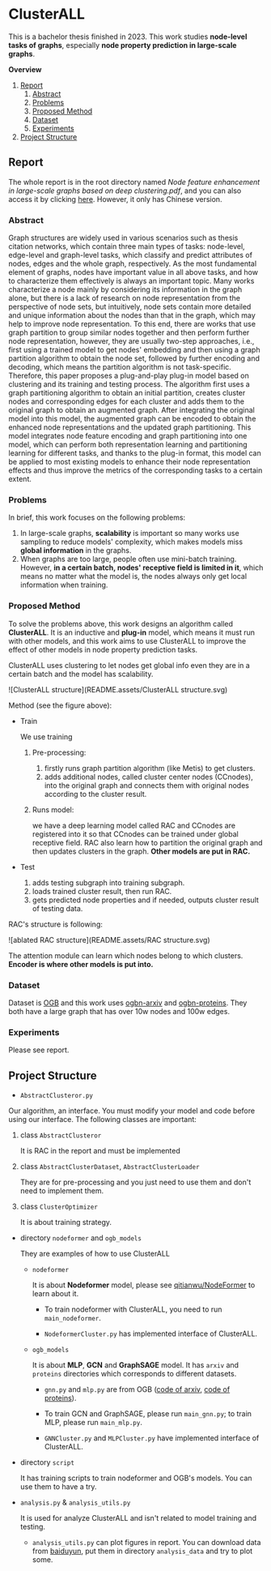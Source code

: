 # ClusterALL

This is a bachelor thesis finished in 2023. 
This work studies **node-level tasks of graphs**, especially **node property prediction in large-scale graphs**. 

**Overview**

1. [Report](#report)
   1. [Abstract](#abstract)
   2. [Problems](#problems)
   3. [Proposed Method](#proposed-method)
   4. [Dataset](#dataset)
   5. [Experiments](#experiments)
2. [Project Structure](#project-structure)



## Report

The whole report  is in the root directory named *Node feature enhancement in large-scale graphs based on deep clustering.pdf*, and you can also access it by clicking [here](). However, it only has Chinese version.

### Abstract

Graph structures are widely used in various scenarios such as thesis citation networks, which contain three main types of tasks: node-level, edge-level and graph-level tasks, which classify and predict attributes of nodes, edges and the whole graph, respectively. As the most fundamental element of graphs, nodes have important value in all above tasks, and how to characterize them effectively is always an important topic. Many works characterize a node mainly by considering its information in the graph alone, but there is a lack of research on node representation from the perspective of node sets, but intuitively, node sets contain more detailed and unique information about the nodes than that in the graph, which may help to improve node representation. To this end, there are works that use graph partition to group similar nodes together and then perform further node representation, however, they are usually two-step approaches, i.e., first using a trained model to get nodes' embedding and then using a graph partition algorithm to obtain the node set, followed by further encoding and decoding, which means the partition algorithm is not task-specific. Therefore, this paper proposes a plug-and-play plug-in model based on clustering and its training and testing process. The algorithm first uses a graph partitioning algorithm to obtain an initial partition, creates cluster nodes and corresponding edges for each cluster and adds them to the original graph to obtain an augmented graph. After integrating the original model into this model, the augmented graph can be encoded to obtain the enhanced node representations and the updated graph partitioning. This model integrates node feature encoding and graph partitioning into one model, which can perform both representation learning and partitioning learning for different tasks, and thanks to the plug-in format, this model can be applied to most existing models to enhance their node representation effects and thus improve the metrics of the corresponding tasks to a certain extent.

### Problems

In brief, this work focuses on the following problems:

1. In large-scale graphs, **scalability** is important so many works use sampling to reduce models' complexity, which makes models miss **global information** in the graphs. 
2. When graphs are too large, people often use mini-batch training. However, **in a certain batch, nodes' receptive field is limited in it**, which means no matter what the model is, the nodes always only get local information when training.

### Proposed Method

To solve the problems above, this work designs an algorithm called **ClusterALL**. It is an inductive and **plug-in** model, which means it must run with other models, and this work aims to use ClusterALL to improve the effect of other models in node property prediction tasks.

ClusterALL uses clustering to let nodes get global info even they are in a certain batch and the model has scalability.

![ClusterALL structure](README.assets/ClusterALL structure.svg)

 Method (see the figure above):

- Train

  We use training 

  1. Pre-processing:

     1. firstly runs graph partition algorithm (like Metis) to get clusters.
     2. adds additional nodes, called cluster center nodes (CCnodes), into the original graph and connects them with original nodes according to the cluster result.

  2. Runs model:

     we have a deep learning model called RAC and CCnodes are registered into it so that CCnodes can be trained under global receptive field. RAC also learn how to partition the original graph and then updates clusters in the graph. **Other models are put in RAC.**

- Test

  1. adds testing subgraph into training subgraph.
  2. loads trained cluster result, then run RAC.
  3. gets predicted node properties and if needed, outputs cluster result of testing data.



RAC's structure is following:

![ablated RAC structure](README.assets/RAC structure.svg)

The attention module can learn which nodes belong to which clusters. **Encoder is where other models is put into.**

### Dataset

Dataset is [OGB](https://ogb.stanford.edu/) and this work uses [ogbn-arxiv](https://ogb.stanford.edu/docs/nodeprop/#ogbn-arxiv) and [ogbn-proteins](https://ogb.stanford.edu/docs/nodeprop/#ogbn-proteins). They both have a large graph that has over 10w nodes and 100w edges.

### Experiments

Please see report.



## Project Structure

- `AbstractClusteror.py`

Our algorithm, an interface. You must modify your model and code before using our interface. The following classes are important:

1. class `AbstractClusteror`

   It is RAC in the report and must be implemented

2. class `AbstractClusterDataset`, `AbstractClusterLoader`

   They are for pre-processing and you just need to use them and don't need to implement them.

3. class `ClusterOptimizer`

   It is about training strategy. 

- directory `nodeformer` and `ogb_models`

  They are examples of how to use ClusterALL

  - `nodeformer`

    It is about **Nodeformer** model, please see [qitianwu/NodeFormer](https://github.com/qitianwu/NodeFormer) to learn about it. 

    - To train nodeformer with ClusterALL, you need to run `main_nodeformer`.

    - `NodeformerCluster.py` has implemented interface of ClusterALL.

  - `ogb_models`

    It is about **MLP**, **GCN** and **GraphSAGE** model. It has `arxiv` and `proteins` directories which corresponds to different datasets.

    - `gnn.py` and `mlp.py` are from OGB ([code of arxiv](https://github.com/snap-stanford/ogb/tree/master/examples/nodeproppred/arxiv), [code of proteins](https://github.com/snap-stanford/ogb/tree/master/examples/nodeproppred/proteins)).

    - To train GCN and GraphSAGE, please run `main_gnn.py`; to train MLP, please run `main_mlp.py`.
    - `GNNCluster.py` and `MLPCluster.py` have implemented interface of ClusterALL.

- directory `script`

  It has training scripts to train nodeformer and OGB's models. You can use them to have a try.

- `analysis.py` & `analysis_utils.py`

  It is used for analyze ClusterALL and isn't related to model training and testing.

  - `analysis_utils.py` can plot figures in report. You can download data from [baiduyun](https://pan.baidu.com/s/1QrUeFbN_MC72h_MT4r8SQQ?pwd=2hj5), put them in directory `analysis_data` and try to plot some.